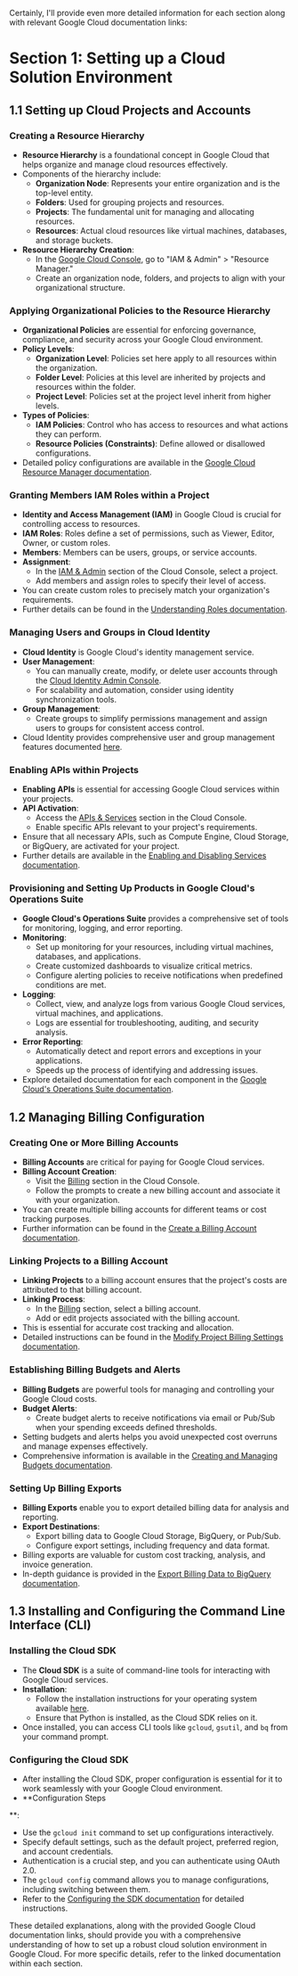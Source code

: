 Certainly, I'll provide even more detailed information for each section along with relevant Google Cloud documentation links:

# Section 1: Setting up a Cloud Solution Environment

## 1.1 Setting up Cloud Projects and Accounts

### Creating a Resource Hierarchy
- **Resource Hierarchy** is a foundational concept in Google Cloud that helps organize and manage cloud resources effectively.
- Components of the hierarchy include:
  - **Organization Node**: Represents your entire organization and is the top-level entity.
  - **Folders**: Used for grouping projects and resources.
  - **Projects**: The fundamental unit for managing and allocating resources.
  - **Resources**: Actual cloud resources like virtual machines, databases, and storage buckets.
- **Resource Hierarchy Creation**:
  - In the [Google Cloud Console](https://console.cloud.google.com/), go to "IAM & Admin" > "Resource Manager."
  - Create an organization node, folders, and projects to align with your organizational structure.

### Applying Organizational Policies to the Resource Hierarchy
- **Organizational Policies** are essential for enforcing governance, compliance, and security across your Google Cloud environment.
- **Policy Levels**:
  - **Organization Level**: Policies set here apply to all resources within the organization.
  - **Folder Level**: Policies at this level are inherited by projects and resources within the folder.
  - **Project Level**: Policies set at the project level inherit from higher levels.
- **Types of Policies**:
  - **IAM Policies**: Control who has access to resources and what actions they can perform.
  - **Resource Policies (Constraints)**: Define allowed or disallowed configurations.
- Detailed policy configurations are available in the [Google Cloud Resource Manager documentation](https://cloud.google.com/resource-manager/docs/organization-policy/org-policy-constraints).

### Granting Members IAM Roles within a Project
- **Identity and Access Management (IAM)** in Google Cloud is crucial for controlling access to resources.
- **IAM Roles**: Roles define a set of permissions, such as Viewer, Editor, Owner, or custom roles.
- **Members**: Members can be users, groups, or service accounts.
- **Assignment**:
  - In the [IAM & Admin](https://console.cloud.google.com/iam-admin) section of the Cloud Console, select a project.
  - Add members and assign roles to specify their level of access.
- You can create custom roles to precisely match your organization's requirements.
- Further details can be found in the [Understanding Roles documentation](https://cloud.google.com/iam/docs/understanding-roles).

### Managing Users and Groups in Cloud Identity
- **Cloud Identity** is Google Cloud's identity management service.
- **User Management**:
  - You can manually create, modify, or delete user accounts through the [Cloud Identity Admin Console](https://admin.google.com/ac/users).
  - For scalability and automation, consider using identity synchronization tools.
- **Group Management**:
  - Create groups to simplify permissions management and assign users to groups for consistent access control.
- Cloud Identity provides comprehensive user and group management features documented [here](https://cloud.google.com/identity/docs/introduction).

### Enabling APIs within Projects
- **Enabling APIs** is essential for accessing Google Cloud services within your projects.
- **API Activation**:
  - Access the [APIs & Services](https://console.cloud.google.com/apis) section in the Cloud Console.
  - Enable specific APIs relevant to your project's requirements.
- Ensure that all necessary APIs, such as Compute Engine, Cloud Storage, or BigQuery, are activated for your project.
- Further details are available in the [Enabling and Disabling Services documentation](https://cloud.google.com/service-usage/docs/enable-disable).

### Provisioning and Setting Up Products in Google Cloud's Operations Suite
- **Google Cloud's Operations Suite** provides a comprehensive set of tools for monitoring, logging, and error reporting.
- **Monitoring**:
  - Set up monitoring for your resources, including virtual machines, databases, and applications.
  - Create customized dashboards to visualize critical metrics.
  - Configure alerting policies to receive notifications when predefined conditions are met.
- **Logging**:
  - Collect, view, and analyze logs from various Google Cloud services, virtual machines, and applications.
  - Logs are essential for troubleshooting, auditing, and security analysis.
- **Error Reporting**:
  - Automatically detect and report errors and exceptions in your applications.
  - Speeds up the process of identifying and addressing issues.
- Explore detailed documentation for each component in the [Google Cloud's Operations Suite documentation](https://cloud.google.com/operations-suite).

## 1.2 Managing Billing Configuration

### Creating One or More Billing Accounts
- **Billing Accounts** are critical for paying for Google Cloud services.
- **Billing Account Creation**:
  - Visit the [Billing](https://console.cloud.google.com/billing) section in the Cloud Console.
  - Follow the prompts to create a new billing account and associate it with your organization.
- You can create multiple billing accounts for different teams or cost tracking purposes.
- Further information can be found in the [Create a Billing Account documentation](https://cloud.google.com/billing/docs/how-to/manage-billing-account#create).

### Linking Projects to a Billing Account
- **Linking Projects** to a billing account ensures that the project's costs are attributed to that billing account.
- **Linking Process**:
  - In the [Billing](https://console.cloud.google.com/billing) section, select a billing account.
  - Add or edit projects associated with the billing account.
- This is essential for accurate cost tracking and allocation.
- Detailed instructions can be found in the [Modify Project Billing Settings documentation](https://cloud.google.com/billing/docs/how-to/modify-project).

### Establishing Billing Budgets and Alerts
- **Billing Budgets** are powerful tools for managing and controlling your Google Cloud costs.
- **Budget Alerts**:
  - Create budget alerts to receive notifications via email or Pub/Sub when your spending exceeds defined thresholds.
- Setting budgets and alerts helps you avoid unexpected cost overruns and manage expenses effectively.
- Comprehensive information is available in the [Creating and Managing Budgets documentation](https://cloud.google.com/billing/docs/how-to/budgets).

### Setting Up Billing Exports
- **Billing Exports** enable you to export detailed billing data for analysis and reporting.
- **Export Destinations**:
  - Export billing data to Google Cloud Storage, BigQuery, or Pub/Sub.
  - Configure export settings, including frequency and data format.
- Billing exports are valuable for custom cost tracking, analysis, and invoice generation.
- In-depth guidance is provided in the [Export Billing Data to BigQuery documentation](https://cloud.google.com/billing/docs/how-to/export-data-bigquery).

## 1.3 Installing and Configuring the Command Line Interface (CLI)

### Installing the Cloud SDK
- The **Cloud SDK** is a suite of command-line tools for interacting with Google Cloud services.
- **Installation**:
  - Follow the installation instructions for your operating system available [here](https://cloud.google.com/sdk/docs/install).
  - Ensure that Python is installed, as the Cloud SDK relies on it.
- Once installed, you can access CLI tools like `gcloud`, `gsutil`, and `bq` from your command prompt.

### Configuring the Cloud SDK
- After installing the Cloud SDK, proper configuration is essential for it to work seamlessly with your Google Cloud environment.
- **Configuration Steps

**:
  - Use the `gcloud init` command to set up configurations interactively.
  - Specify default settings, such as the default project, preferred region, and account credentials.
  - Authentication is a crucial step, and you can authenticate using OAuth 2.0.
- The `gcloud config` command allows you to manage configurations, including switching between them.
- Refer to the [Configuring the SDK documentation](https://cloud.google.com/sdk/docs/configurations) for detailed instructions.

These detailed explanations, along with the provided Google Cloud documentation links, should provide you with a comprehensive understanding of how to set up a robust cloud solution environment in Google Cloud. For more specific details, refer to the linked documentation within each section.
